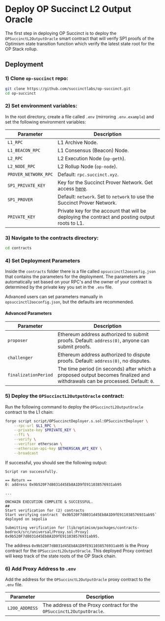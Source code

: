 # Deploy OP Succinct L2 Output Oracle

The first step in deploying OP Succinct is to deploy the `OPSuccinctL2OutputOracle` smart contract that will verify SP1 proofs of the Optimism state transition function which verify the latest state root for the OP Stack rollup.

## Deployment

### 1) Clone `op-succinct` repo:

```bash
git clone https://github.com/succinctlabs/op-succinct.git
cd op-succinct
```

### 2) Set environment variables:

In the root directory, create a file called `.env` (mirroring `.env.example`) and set the following environment variables:

| Parameter | Description |
|-----------|-------------|
| `L1_RPC` | L1 Archive Node. |
| `L1_BEACON_RPC` | L1 Consensus (Beacon) Node. |
| `L2_RPC` | L2 Execution Node (`op-geth`). |
| `L2_NODE_RPC` | L2 Rollup Node (`op-node`). |
| `PROVER_NETWORK_RPC` | Default: `rpc.succinct.xyz`. |
| `SP1_PRIVATE_KEY` | Key for the Succinct Prover Network. Get access [here](https://docs.succinct.xyz/generating-proofs/prover-network). |
| `SP1_PROVER` | Default: `network`. Set to `network` to use the Succinct Prover Network. |
| `PRIVATE_KEY` | Private key for the account that will be deploying the contract and posting output roots to L1. |

### 3) Navigate to the contracts directory:

```bash
cd contracts
```

### 4) Set Deployment Parameters

Inside the `contracts` folder there is a file called `opsuccinctl2ooconfig.json` that contains the parameters for the deployment. The parameters are automatically set based on your RPC's and the owner of your contract is determined by the private key you set in the `.env` file.

Advanced users can set parameters manually in `opsuccinctl2ooconfig.json`, but the defaults are recommended.

#### Advanced Parameters

| Parameter | Description |
|-----------|-------------|
| `proposer` | Ethereum address authorized to submit proofs. Default: `address(0)`, anyone can submit proofs. |
| `challenger` | Ethereum address authorized to dispute proofs. Default: `address(0)`, no disputes. |
| `finalizationPeriod` | The time period (in seconds) after which a proposed output becomes finalized and withdrawals can be processed. Default: `0`. |

### 5) Deploy the `OPSuccinctL2OutputOracle` contract:

Run the following command to deploy the `OPSuccinctL2OutputOracle` contract to the L1 chain:

```bash
forge script script/OPSuccinctDeployer.s.sol:OPSuccinctDeployer \
    --rpc-url $L1_RPC \
    --private-key $PRIVATE_KEY \
    --ffi \
    --verify \
    --verifier etherscan \
    --etherscan-api-key $ETHERSCAN_API_KEY \
    --broadcast
```

If successful, you should see the following output:

```
Script ran successfully.

== Return ==
0: address 0x9b520F7d8031d45Eb8A1D9fE911038576931ab95

...

ONCHAIN EXECUTION COMPLETE & SUCCESSFUL.
##
Start verification for (2) contracts
Start verifying contract `0x9b520F7d8031d45Eb8A1D9fE911038576931ab95` deployed on sepolia

Submitting verification for [lib/optimism/packages/contracts-bedrock/src/universal/Proxy.sol:Proxy] 0x9b520F7d8031d45Eb8A1D9fE911038576931ab95.
```

The address `0x9b520F7d8031d45Eb8A1D9fE911038576931ab95` is the Proxy contract for the `OPSuccinctL2OutputOracle`. This deployed Proxy contract will keep track of the state roots of the OP Stack chain.

### 6) Add Proxy Address to `.env`

Add the address for the `OPSuccinctL2OutputOracle` proxy contract to the `.env` file.

| Parameter | Description |
|-----------|-------------|
| `L2OO_ADDRESS` | The address of the Proxy contract for the `OPSuccinctL2OutputOracle`. |